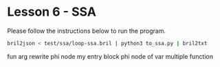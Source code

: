 # Lesson 6 - SSA

<!-- 
* Implement the “into SSA” and “out of SSA” transformations on Bril functions.
** One thing to watch out for: a tricky part of the translation from the pseudocode to the real world is dealing with variables that are undefined along some paths.
** Previous 6120 adventurers have found that it can be surprisingly difficult to get this right. Leave yourself plenty of time, and test thoroughly.
* As usual, convince yourself that your implementation actually works!
** You will want to make sure the output of your “to SSA” pass is actually in SSA form. There’s a really simple is_ssa.py script that can check that for you.
** You’ll also want to make sure that programs do the same thing when converted to SSA form and back again. Fortunately, brili supports the phi instruction, so you can interpret your SSA-form programs if you want to check the midpoint of that round trip.
* For bonus “points,” implement global value numbering for SSA-form Bril code.
-->

Please follow the instructions below to run the program.
```bash
bril2json < test/ssa/loop-ssa.bril | python3 to_ssa.py | bril2txt
```

<!-- https://groups.seas.harvard.edu/courses/cs153/2018fa/lectures/Lec23-SSA.pdf
https://www.cs.princeton.edu/courses/archive/spr04/cos598C/lectures/11-SSA-3x1.pdf
https://www.ics.uci.edu/~yeouln/course/ssa.pdf
-->

fun arg
rewrite phi node
my entry block
phi node of var
multiple function